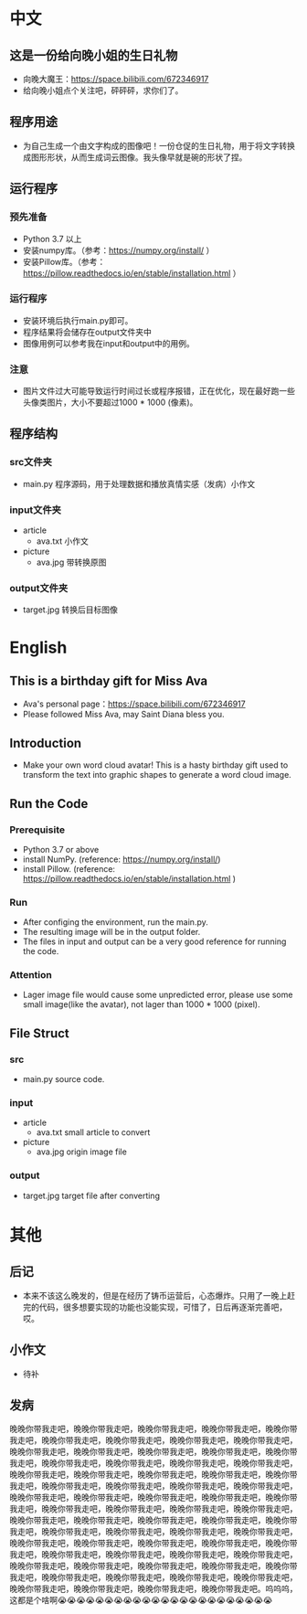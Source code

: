 # 中文
## 这是一份给向晚小姐的生日礼物
* 向晚大魔王：https://space.bilibili.com/672346917
* 给向晚小姐点个关注吧，砰砰砰，求你们了。
## 程序用途
* 为自己生成一个由文字构成的图像吧！一份仓促的生日礼物，用于将文字转换成图形形状，从而生成词云图像。我头像早就是碗的形状了捏。
## 运行程序
### 预先准备
* Python 3.7 以上
* 安装numpy库。（参考：https://numpy.org/install/ ）
* 安装Pillow库。（参考：https://pillow.readthedocs.io/en/stable/installation.html ）
### 运行程序
* 安装环境后执行main.py即可。
* 程序结果将会储存在output文件夹中
* 图像用例可以参考我在input和output中的用例。
### 注意
* 图片文件过大可能导致运行时间过长或程序报错，正在优化，现在最好跑一些头像类图片，大小不要超过1000 * 1000 (像素)。
## 程序结构
### src文件夹
* main.py 程序源码，用于处理数据和播放真情实感（发病）小作文
### input文件夹
* article
  * ava.txt 小作文
* picture
  * ava.jpg 带转换原图
### output文件夹
* target.jpg 转换后目标图像


# English
## This is a birthday gift for Miss Ava
* Ava's personal page：https://space.bilibili.com/672346917
* Please followed Miss Ava, may Saint Diana bless you.
## Introduction
* Make your own word cloud avatar! This is a hasty birthday gift used to transform the text into graphic shapes to generate a word cloud image.
## Run the Code
### Prerequisite 
* Python 3.7 or above
* install NumPy. (reference: https://numpy.org/install/)
* install Pillow. (reference: https://pillow.readthedocs.io/en/stable/installation.html )
### Run
* After configing the environment, run the main.py.
* The resulting image will be in the output folder.
* The files in input and output can be a very good reference for running the code.
### Attention
* Lager image file would cause some unpredicted error, please use some small image(like the avatar), not lager than 1000  * 1000 (pixel).
## File Struct
### src
* main.py source code.
### input
* article
  * ava.txt small article to convert
* picture
  * ava.jpg origin image file
### output
* target.jpg target file after converting

# 其他
## 后记
* 本来不该这么晚发的，但是在经历了铸币运营后，心态爆炸。只用了一晚上赶完的代码，很多想要实现的功能也没能实现，可惜了，日后再逐渐完善吧，哎。
## 小作文
* 待补
## 发病
晚晚你带我走吧，晚晚你带我走吧，晚晚你带我走吧，晚晚你带我走吧，晚晚你带我走吧，晚晚你带我走吧，晚晚你带我走吧，晚晚你带我走吧，晚晚你带我走吧，晚晚你带我走吧，晚晚你带我走吧，晚晚你带我走吧，晚晚你带我走吧，晚晚你带我走吧，晚晚你带我走吧，晚晚你带我走吧，晚晚你带我走吧，晚晚你带我走吧，晚晚你带我走吧，晚晚你带我走吧，晚晚你带我走吧，晚晚你带我走吧，晚晚你带我走吧，晚晚你带我走吧，晚晚你带我走吧，晚晚你带我走吧，晚晚你带我走吧，晚晚你带我走吧，晚晚你带我走吧，晚晚你带我走吧，晚晚你带我走吧，晚晚你带我走吧，晚晚你带我走吧，晚晚你带我走吧，晚晚你带我走吧，晚晚你带我走吧，晚晚你带我走吧，晚晚你带我走吧，晚晚你带我走吧，晚晚你带我走吧，晚晚你带我走吧，晚晚你带我走吧，晚晚你带我走吧，晚晚你带我走吧，晚晚你带我走吧，晚晚你带我走吧，晚晚你带我走吧，晚晚你带我走吧，晚晚你带我走吧，晚晚你带我走吧，晚晚你带我走吧，晚晚你带我走吧，晚晚你带我走吧，晚晚你带我走吧，晚晚你带我走吧，晚晚你带我走吧，晚晚你带我走吧，晚晚你带我走吧，晚晚你带我走吧，晚晚你带我走吧，晚晚你带我走吧，晚晚你带我走吧，晚晚你带我走吧，晚晚你带我走吧，晚晚你带我走吧，晚晚你带我走吧，晚晚你带我走吧。呜呜呜，这都是个啥啊😭😭😭😭😭😭😭😭😭😭😭😭😭😭😭😭😭😭😭😭😭😭😭
